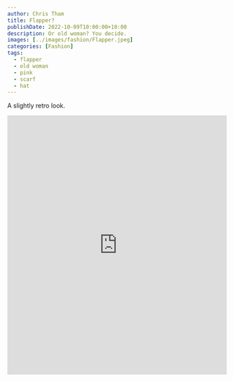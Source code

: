```yaml
---
author: Chris Tham
title: Flapper?
publishDate: 2022-10-09T10:00:00+10:00
description: Or old woman? You decide.
images: [../images/fashion/Flapper.jpeg]
categories: [Fashion]
tags:
  - flapper
  - old woman
  - pink
  - scarf
  - hat
---
```


A slightly retro look.

<iframe src="https://www.facebook.com/plugins/post.php?href=https%3A%2F%2Fwww.facebook.com%2Fchris1.tham%2Fposts%2Fpfbid0Q7LkWSmcKpPzaQCv9xEdz7WfDY84vKXVBrahpQAKK3SVY6wBrN7NW1Df5vE7fBzgl&show_text=true&width=500" width="500" height="590" style="border:none;overflow:hidden" scrolling="no" frameborder="0" allowfullscreen="true" allow="autoplay; clipboard-write; encrypted-media; picture-in-picture; web-share"></iframe>
